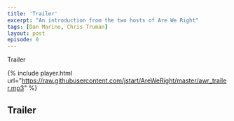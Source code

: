 ```yaml
---
title: 'Trailer'
excerpt: "An introduction from the two hosts of Are We Right"
tags: [Dan Marino, Chris Truman]
layout: post
episode: 0
---
```


Trailer

{% include player.html url="https://raw.githubusercontent.com/jstart/AreWeRight/master/awr_trailer.mp3" %}

## Trailer
